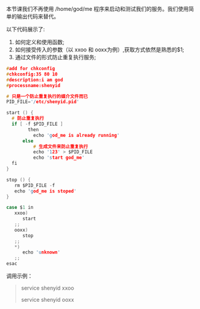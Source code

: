 本节课我们不再使用 /home/god/me 程序来启动和测试我们的服务。我们使用简单的输出代码来替代。

以下代码展示了:

1. 如何定义和使用函数;
2. 如何接受传入的参数（以 xxoo 和 ooxx为例）,获取方式依然是熟悉的$1;
3. 通过文件的形式防止重复执行服务;

```c
#add for chkconfig
#chkconfig:35 80 10
#description:i am god
#processname:shenyid

# 只是一个防止重复执行的媒介文件而已
PID_FILE='/etc/shenyid.pid'

start () {
  # 防止重复执行
  if [ -f $PID_FILE ] 
        then
          echo 'god_me is already running'
      else
          # 生成文件来防止重复执行
          echo '123' > $PID_FILE
          echo 'start god_me'
  fi
}

stop () {
   rm $PID_FILE -f
   echo 'god_me is stoped'
}

case $1 in
   xxoo)
      start
   ;;
   ooxx)
      stop
   ;;
   *)
      echo 'unknown'
   ;;
esac
```

调用示例：

> service shenyid xxoo
>
> service shenyid ooxx



